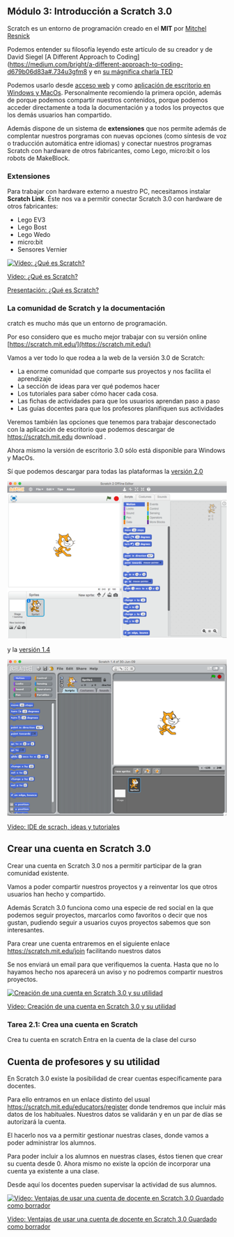 ## Módulo 3: Introducción a Scratch 3.0

Scratch es un entorno de programación creado en el **MIT** por [Mitchel Resnick](https://www.media.mit.edu/people/mres)

Podemos entender su filosofía leyendo este artículo de su creador y de David Siegel [A Different Approach to Coding](https://medium.com/bright/a-different-approach-to-coding-d679b06d83a#.734u3gfm8 y en [su mágnifica charla TED](https://www.ted.com/talks/mitch_resnick_let_s_teach_kids_to_code?language=es)


Podemos usarlo desde [acceso web](https://scratch.mit.edu/projects/editor) y como [aplicación de escritorio en Windows y MacOs](https://scratch.mit.edu/scratch2download/).
Personalmente recomiendo la primera opción, además de porque podemos compartir nuestros contenidos, porque podemos acceder directamente a toda la documentación y a todos los proyectos que los demás usuarios han compartido.

Además dispone de un sistema de **extensiones** que nos permite además de complentar nuestros porgramas con nuevas opciones (como síntesis de voz o traducción automática entre idiomas) y conectar nuestros programas Scratch con hardware de otros fabricantes, como Lego, micro:bit o los robots de MakeBlock.

### Extensiones

Para trabajar con hardware externo a nuestro PC, necesitamos instalar **Scratch Link**. Éste nos va a permitir conectar Scratch 3.0 con hardware de otros fabricantes:

* Lego EV3
* Lego Bost
* Lego Wedo
* micro:bit
* Sensores Vernier

[![Vídeo: ¿Qué es Scratch?](https://img.youtube.com/vi/QYuLE1PCTlQ/0.jpg)](https://youtu.be/QYuLE1PCTlQ)

[Vídeo: ¿Qué es Scratch?](https://youtu.be/QYuLE1PCTlQ)

[Presentación: ¿Qué es Scratch?](https://docs.google.com/presentation/d/1ctR9NmMIATX9ujAJedJEsbBvJ2clGDwemtkO-OpbeyE/edit?usp=sharing)

### La comunidad de Scratch y la documentación


cratch es mucho más que un entorno de programación. 

Por eso considero que es mucho mejor trabajar con su versión online [https://scratch.mit.edu/](https://scratch.mit.edu/)

Vamos a ver todo lo que rodea a la web de la versión 3.0 de Scratch:
* La enorme comunidad que comparte sus proyectos y nos facilita el aprendizaje
*  La sección de ideas para ver qué podemos hacer
* Los tutoriales para saber cómo hacer cada cosa. 
* Las fichas de actividades para que los usuarios aprendan paso a paso
* Las guías docentes para que los profesores planifiquen sus actividades

Veremos también las opciones que tenemos para trabajar desconectado con la aplicación de escritorio que podemos descargar de https://scratch.mit.edu download . 

Ahora mismo la versión de escritorio 3.0 sólo está disponible para Windows y MacOs.

Sí que podemos descargar para todas las plataformas la [versión 2.0](https://scratch.mit.edu/download/scratch2)

![Versión 2.0 de Scratch](./images/scratch2.png)

y la [versión 1.4](https://scratch.mit.edu/scratch_1.4)

![Versión 1.4](./images/scratch1-4.png)

[Vídeo: IDE de scrach, ideas y tutoriales](https://youtu.be/iXC_ilF8o08)


## Crear una cuenta en Scratch 3.0


Crear una cuenta en Scratch 3.0 nos a permitir participar de la gran comunidad existente. 

Vamos a poder compartir nuestros proyectos y a reinventar los que otros usuarios han hecho y compartido.

Además Scratch 3.0 funciona como una especie de red social en la que podemos seguir proyectos, marcarlos como favoritos o decir que nos gustan, pudiendo seguir a usuarios cuyos proyectos sabemos que son interesantes.

Para crear une cuenta entraremos en el siguiente enlace https://scratch.mit.edu/join facilitando nuestros datos

Se nos enviará un email para que verifiquemos la cuenta. Hasta que no lo hayamos hecho nos aparecerá un aviso y no podremos compartir nuestros proyectos.

[![Creación de una cuenta en Scratch 3.0 y su utilidad](https://img.youtube.com/vi/Xzc31ESCreI/0.jpg)](https://youtu.be/Xzc31ESCreI)


[Vídeo: Creación de una cuenta en Scratch 3.0 y su utilidad](https://youtu.be/Xzc31ESCreI)

### Tarea 2.1: Crea una cuenta en Scratch

Crea tu cuenta en scratch
Entra en la cuenta de la clase del curso

## Cuenta de profesores y su utilidad

En Scratch 3.0 existe la posibilidad de crear cuentas específicamente para docentes.

Para ello entramos en un enlace distinto del usual https://scratch.mit.edu/educators/register donde tendremos que incluir más datos de los habituales. Nuestros datos se validarán y en un par de días se autorizará la cuenta.

El hacerlo nos va a permitir gestionar nuestras clases, donde vamos a poder administrar los alumnos.

Para poder incluir a los alumnos en nuestras clases, éstos tienen que crear su cuenta desde 0. Ahora mismo no existe la opción de incorporar una cuenta ya existente a una clase.

Desde aquí los docentes pueden supervisar la actividad de sus alumnos.

[![Vídeo: Ventajas de usar una cuenta de docente en Scratch 3.0 Guardado como borrador](https://img.youtube.com/vi/GL9kbEV3h5M/0.jpg)](https://youtu.be/GL9kbEV3h5M)


[Vídeo: Ventajas de usar una cuenta de docente en Scratch 3.0 Guardado como borrador](https://youtu.be/GL9kbEV3h5M)